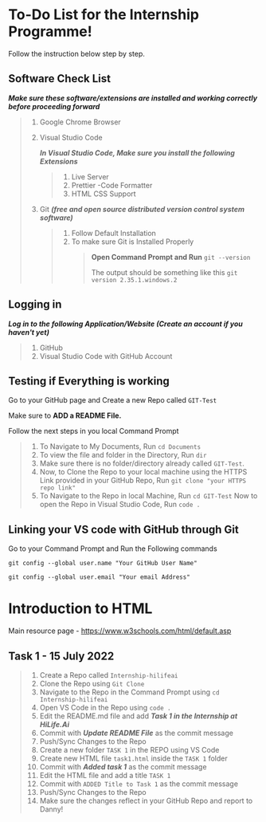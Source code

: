 # To-Do List for the Internship Programme!

Follow the instruction below step by step.

## Software Check List

**_Make sure these software/extensions are installed and working correctly before proceeding forward_**

> 1. Google Chrome Browser
> 2. Visual Studio Code
>
>    **_In Visual Studio Code, Make sure you install the following Extensions_**
>
>    > 1. Live Server
>    > 2. Prettier -Code Formatter
>    > 3. HTML CSS Support
>
> 3. Git **_(free and open source distributed version control system software)_**
>
>    > 1. Follow Default Installation
>    > 2. To make sure Git is Installed Properly
>    >    > **Open Command Prompt and Run** `git --version`
>    >    >
>    >    > The output should be something like this
>    >    > `git version 2.35.1.windows.2`
## Logging in

**_Log in to the following Application/Website (Create an account if you haven't yet)_**

> 1. GitHub
> 2. Visual Studio Code with GitHub Account


## Testing if Everything is working

Go to your GitHub page and Create a new Repo called `GIT-Test`

Make sure to **ADD a README File.**

Follow the next steps in you local Command Prompt

> 1. To Navigate to My Documents,
> Run `cd Documents`
> 2. To view the file and folder in the Directory,
> Run `dir`
> 3. Make sure there is no folder/directory already called `GIT-Test`.
> 4. Now, to Clone the Repo to your local machine using the HTTPS Link provided in your GitHub Repo,
> Run `git clone "your HTTPS repo link"`
> 5. To Navigate to the Repo in local Machine,
> Run `cd GIT-Test`
> Now to open the Repo in Visual Studio Code,
> Run `code .`

## Linking your VS code with GitHub through Git

Go to your Command Prompt and Run the Following commands

    git config --global user.name "Your GitHub User Name"

    git config --global user.email "Your email Address"

# Introduction to HTML

Main resource page - https://www.w3schools.com/html/default.asp

## Task 1 - 15 July 2022

> 1. Create a Repo called `Internship-hilifeai`
> 2. Clone the Repo using `Git Clone`
> 3. Navigate to the Repo in the Command Prompt using `cd Internship-hilifeai`
> 4. Open VS Code in the Repo using `code .`
> 5. Edit the README.md file and add **_Task 1 in the Internship at HiLife.Ai_**
> 6. Commit with **_Update README File_** as the commit message
> 7. Push/Sync Changes to the Repo
> 8. Create a new folder `TASK 1` in the REPO using VS Code
> 9. Create new HTML file `task1.html` inside the `TASK 1` folder
> 10. Commit with **_Added task 1_** as the commit message
> 11. Edit the HTML file and add a title `TASK 1`
> 12. Commit with `ADDED Title to Task 1` as the commit message
> 13. Push/Sync Changes to the Repo
> 14. Make sure the changes reflect in your GitHub Repo and report to Danny!
